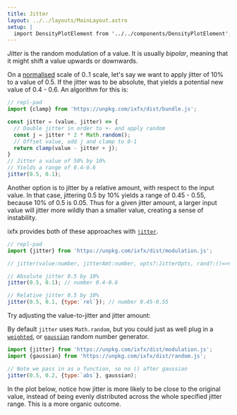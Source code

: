 ```yaml
---
title: Jitter
layout: ../../layouts/MainLayout.astro
setup: |
  import DensityPlotElement from '../../components/DensityPlotElement';
---
```


<script type="module" hoist>
  import '/src/components/ReplPad';
  import '/src/loader';
  import '/src/components/DensityPlotElement';
  import {weightedInteger, weighted, gaussian} from '/node_modules/ixfx/dist/random.js';
  import {jitter, Easings} from '/node_modules/ixfx/dist/modulation.js';
  window.weightedInteger = weightedInteger;
  window.weighted = weighted;
  window.jitter = jitter;
  window.Easings = Easings;
  window.gaussian = gaussian;
  importEl(
  `plot3`, 
  `density-plot-element`, {
    fn: "jitter(0.5, 0.2)",
    scaleMin: 0,
    scaleMax: 1,
    editable: true
  });
  importEl(
    `plot4`, 
    `density-plot-element`, {
      fn: "jitter(0.5, 0.2, {type:`abs`}, gaussian)",
      scaleMin: 0,
      scaleMax: 1,
      editable: true
  });
</script>


_Jitter_ is the random modulation of a value. It is usually _bipolar_, meaning that it might shift a value upwards or downwards. 

On a [normalised](../../data/normalising/) scale of 0..1 scale, let's say we want to apply jitter of 10% to a value of 0.5. If the jitter was to be absolute, that yields a potential new value of 0.4 - 0.6. An algorithm for this is:

```js
// repl-pad
import {clamp} from 'https://unpkg.com/ixfx/dist/bundle.js';

const jitter = (value, jitter) => {
  // Double jitter in order to +- and apply random
  const j = jitter * 2 * Math.random();
  // Offset value, add j and clamp to 0-1
  return clamp(value - jitter + j);
}
// Jitter a value of 50% by 10%
// Yields a range of 0.4-0.6
jitter(0.5, 0.1);
``` 

Another option is to jitter by a relative amount, with respect to the input value. In that case, jittering 0.5 by 10% yields a range of 0.45 - 0.55, because 10% of 0.5 is 0.05. Thus for a given jitter amount, a larger input value will jitter more wildly than a smaller value, creating a sense of instability.

ixfx provides both of these approaches with [`jitter`](https://clinth.github.io/ixfx/modules/Modulation.html#jitter).

```js
// repl-pad
import {jitter} from 'https://unpkg.com/ixfx/dist/modulation.js';

// jitter(value:number, jitterAmt:number, opts?:JitterOpts, rand?:()=>number)

// Absolute jitter 0.5 by 10%
jitter(0.5, 0.1); // number 0.4-0.6

// Relative jitter 0.5 by 10%
jitter(0.5, 0.1, {type:`rel`}); // number 0.45-0.55
```

Try adjusting the value-to-jitter and jitter amount:

<div id="plot3"></div>

By default `jitter` uses `Math.random`, but you could just as well plug in a [`weighted`](https://clinth.github.io/ixfx/modules/Random.html#weighted), or [`gaussian`](https://clinth.github.io/ixfx/modules/Random.html#gaussian) random number generator.

```js
import {jitter} from 'https://unpkg.com/ixfx/dist/modulation.js';
import {gaussian} from 'https://unpkg.com/ixfx/dist/random.js';

// Note we pass in as a function, so no () after gaussian
jitter(0.5, 0.2, {type:`abs`}, gaussian);
```

In the plot below, notice how jitter is more likely to be close to the original value, instead of being evenly distributed across the whole specified jitter range. This is a more organic outcome.

<div id="plot4"></div>
